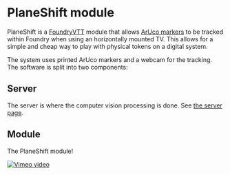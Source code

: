 
# PlaneShift module

PlaneShift is a [FoundryVTT](https://foundryvtt.com/) module that allows [ArUco markers](https://docs.opencv.org/4.x/d5/dae/tutorial_aruco_detection.html) 
to be tracked within Foundry when using an horizontally mounted TV. This allows for a simple and cheap way to play with physical tokens on a digital system.

The system uses printed ArUco markers and a webcam for the tracking.
The software is split into two components:
## Server
The server is where the computer vision processing is done.
See [the server page](https://github.com/foundry-planeshift/server).

## Module
The PlaneShift module!

[![Vimeo video](https://user-images.githubusercontent.com/497540/166941656-c7063029-b42f-4966-bbdb-8c489c2e542f.png)](https://vimeo.com/706542539)
